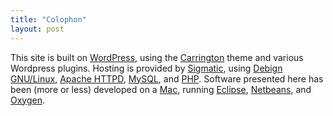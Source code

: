 ```yaml
---
title: "Colophon"
layout: post
---
```

This site is built on [WordPress](http://wordpress.org/), using the [Carrington](http://wordpress.org/extend/themes/carrington-blog) theme and various Wordpress plugins. Hosting is provided by [Sigmatic](http://sigmatic.fi/), using [Debign GNU/Linux](http://www.debian.org/), [Apache HTTPD](http://httpd.apache.org/), [MySQL](http://mysql.com/), and [PHP](http://php.net/). Software presented here has been (more or less) developed on a [Mac](http://www.apple.com/mac/), running [Eclipse](http://www.eclipse.org/), [Netbeans](http://www.netbeans.org/), and [Oxygen](http://oxygenxml.com/).